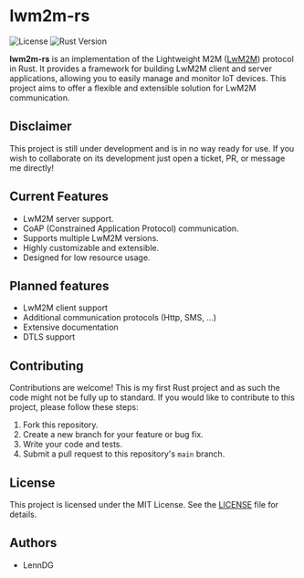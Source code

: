 
# lwm2m-rs

![License](https://img.shields.io/badge/license-MIT-blue.svg)
![Rust Version](https://img.shields.io/badge/rust-1.63%2B-orange.svg)

**lwm2m-rs** is an implementation of the Lightweight M2M ([LwM2M](https://www.openmobilealliance.org/release/LightweightM2M/V1_2-20201110-A/HTML-Version/OMA-TS-LightweightM2M_Core-V1_2-20201110-A.html)) protocol in Rust. It provides a framework for building LwM2M client and server applications, allowing you to easily manage and monitor IoT devices. This project aims to offer a flexible and extensible solution for LwM2M communication.

## Disclaimer

This project is still under development and is in no way ready for use. If you wish to collaborate on its development just open a ticket, PR, or message me directly!

## Current Features

- LwM2M server support.
- CoAP (Constrained Application Protocol) communication.
- Supports multiple LwM2M versions.
- Highly customizable and extensible.
- Designed for low resource usage.

## Planned features
- LwM2M client support
- Additional communication protocols (Http, SMS, ...)
- Extensive documentation
- DTLS support

## Contributing

Contributions are welcome! This is my first Rust project and as such the code might not be fully up to standard. If you would like to contribute to this project, please follow these steps:

1. Fork this repository.
2. Create a new branch for your feature or bug fix.
3. Write your code and tests.
4. Submit a pull request to this repository's `main` branch.

## License

This project is licensed under the MIT License. See the [LICENSE](https://chat.openai.com/c/LICENSE) file for details.

## Authors

- LennDG